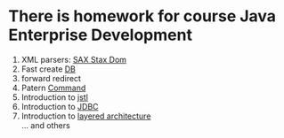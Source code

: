 # There is homework for course Java Enterprise Development

1. XML parsers: [SAX Stax Dom](https://github.com/denissamsonenko/Homework-Itacademy-2/tree/master/Parser)
2. Fast create [DB](https://github.com/denissamsonenko/Homework-Itacademy-2/tree/master/createdatabase)
3. forward redirect
4. Patern [Command](https://github.com/denissamsonenko/Homework-Itacademy-2/tree/master/my-web-app-f5)
5. Introduction to [jstl](https://github.com/denissamsonenko/Homework-Itacademy-2/tree/master/my-web-app-jstl) 
6. Introduction to [JDBC](https://github.com/denissamsonenko/Homework-Itacademy-2/tree/master/my-webapp-jdbc)
7. Introduction to [layered architecture](https://github.com/denissamsonenko/Homework-Itacademy-2/tree/master/my-webb-app-larchit)</br>
... and others
